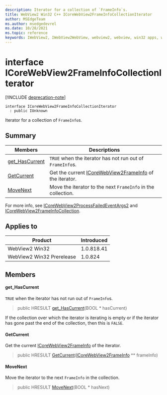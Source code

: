```yaml
---
description: Iterator for a collection of `FrameInfo`s.
title: WebView2 Win32 C++ ICoreWebView2FrameInfoCollectionIterator
author: MSEdgeTeam
ms.author: msedgedevrel
ms.date: 10/28/2021
ms.topic: reference
keywords: IWebView2, IWebView2WebView, webview2, webview, win32 apps, win32, edge, ICoreWebView2, ICoreWebView2Controller, browser control, edge html, ICoreWebView2FrameInfoCollectionIterator
---
```


# interface ICoreWebView2FrameInfoCollectionIterator

[!INCLUDE [deprecation-note](../includes/deprecation-note.md)]

```
interface ICoreWebView2FrameInfoCollectionIterator
  : public IUnknown
```

Iterator for a collection of `FrameInfo`s.

## Summary

 Members                        | Descriptions
--------------------------------|---------------------------------------------
[get_HasCurrent](#get_hascurrent) | `TRUE` when the iterator has not run out of `FrameInfo`s.
[GetCurrent](#getcurrent) | Get the current [ICoreWebView2FrameInfo](icorewebview2frameinfo.md) of the iterator.
[MoveNext](#movenext) | Move the iterator to the next `FrameInfo` in the collection.

For more info, see [ICoreWebView2ProcessFailedEventArgs2](icorewebview2processfailedeventargs2.md) and [ICoreWebView2FrameInfoCollection](icorewebview2frameinfocollection.md).

## Applies to

Product                         | Introduced
--------------------------------|---------------------------------------------
WebView2 Win32            |    1.0.818.41
WebView2 Win32 Prerelease |    1.0.824

## Members

#### get_HasCurrent

`TRUE` when the iterator has not run out of `FrameInfo`s.

> public HRESULT [get_HasCurrent](#get_hascurrent)(BOOL * hasCurrent)

If the collection over which the iterator is iterating is empty or if the iterator has gone past the end of the collection, then this is `FALSE`.

#### GetCurrent

Get the current [ICoreWebView2FrameInfo](icorewebview2frameinfo.md) of the iterator.

> public HRESULT [GetCurrent](#getcurrent)([ICoreWebView2FrameInfo](icorewebview2frameinfo.md) ** frameInfo)

#### MoveNext

Move the iterator to the next `FrameInfo` in the collection.

> public HRESULT [MoveNext](#movenext)(BOOL * hasNext)

